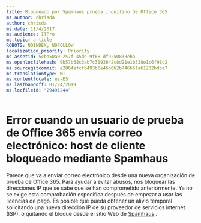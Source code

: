 ```yaml
---
title: Bloqueado por Spamhaus prueba inquilino de Office 365
ms.author: chrisda
author: chrisda
ms.date: 11/4/2017
ms.audience: ITPro
ms.topic: article
ROBOTS: NOINDEX, NOFOLLOW
localization_priority: Priority
ms.assetid: 5cba50a0-257f-45de-9f68-df9250838eba
ms.openlocfilehash: 9b57b68c3ab7c3093642c8d21e1b538e1c6f98c2
ms.sourcegitcommit: e2864efcfb493b6e46b662b746661a61232bdba7
ms.translationtype: MT
ms.contentlocale: es-ES
ms.lasthandoff: 01/24/2019
ms.locfileid: "29491244"
---
```

# <a name="error-when-an-office-365-trial-user-sends-email-client-host-blocked-using-spamhaus"></a>Error cuando un usuario de prueba de Office 365 envía correo electrónico: host de cliente bloqueado mediante Spamhaus

Parece que va a enviar correo electrónico desde una nueva organización de prueba de Office 365. Para ayudar a evitar abusos, nos bloquear las direcciones IP que se sabe que se han comprometido anteriormente. Ya no se exige esta comprobación específica después de empezar a usar las licencias de pago. Es posible que pueda obtener un alivio temporal solicitando una nueva dirección IP de su proveedor de servicios internet (ISP), o quitando el bloque desde el sitio Web de [Spamhaus](https://go.microsoft.com/fwlink/p/?linkid=123245) . 
  

